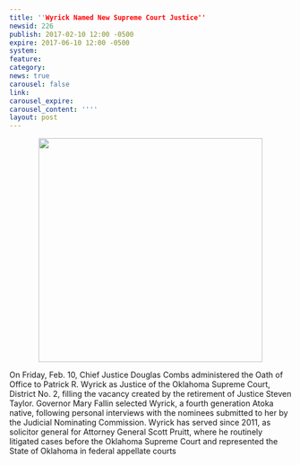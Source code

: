```yaml
---
title: ''Wyrick Named New Supreme Court Justice''
newsid: 226
publish: 2017-02-10 12:00 -0500
expire: 2017-06-10 12:00 -0500
system: 
feature: 
category: 
news: true
carousel: false
link: 
carousel_expire: 
carousel_content: ''''
layout: post
---
```

<div style="text-align: center;"><img src="http://www.oscn.net/images/news/justice-swearing-in.jpg" alt="" style="width: 400px; margin: 0 auto;" /></div>
<p>On Friday, Feb. 10, Chief Justice Douglas Combs administered the Oath of Office to Patrick R. Wyrick as Justice of the Oklahoma Supreme Court, District No. 2, filling the vacancy created by the retirement of Justice Steven Taylor.  Governor Mary Fallin selected Wyrick, a fourth generation Atoka native, following personal interviews with the nominees submitted to her by the Judicial Nominating Commission.   Wyrick has served since 2011, as solicitor general for Attorney General Scott Pruitt, where he routinely litigated cases before the Oklahoma Supreme Court and represented the State of Oklahoma in federal appellate courts</p>
